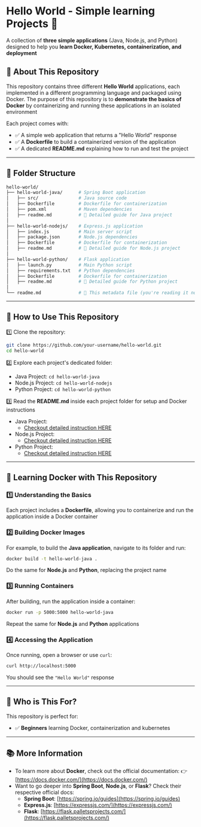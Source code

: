 # Hello World - Simple learning Projects 🐳

A collection of **three simple applications** (Java, Node.js, and Python) designed to help you **learn Docker, Kubernetes, containerization, and deployment**

## 📖 About This Repository

This repository contains three different **Hello World** applications, each implemented in a different programming language and packaged using Docker. The purpose of this repository is to **demonstrate the basics of Docker** by containerizing and running these applications in an isolated environment

Each project comes with:
- ✅ A simple web application that returns a "Hello World" response
- ✅ A **Dockerfile** to build a containerized version of the application
- ✅ A dedicated **README.md** explaining how to run and test the project

---

## 📂 Folder Structure

```bash
hello-world/
├── hello-world-java/      # Spring Boot application
│   ├── src/               # Java source code
│   ├── Dockerfile         # Dockerfile for containerization
│   ├── pom.xml            # Maven dependencies
│   ├── readme.md          # 🌟 Detailed guide for Java project
│
├── hello-world-nodejs/    # Express.js application
│   ├── index.js           # Main server script
│   ├── package.json       # Node.js dependencies
│   ├── Dockerfile         # Dockerfile for containerization
│   ├── readme.md          # 🌟 Detailed guide for Node.js project
│
├── hello-world-python/    # Flask application
│   ├── launch.py          # Main Python script
│   ├── requirements.txt   # Python dependencies
│   ├── Dockerfile         # Dockerfile for containerization
│   ├── readme.md          # 🌟 Detailed guide for Python project
│
└── readme.md              # 🌟 This metadata file (you're reading it now!)
```

---

## 🚀 How to Use This Repository

1️⃣ Clone the repository:
```bash
git clone https://github.com/your-username/hello-world.git
cd hello-world
```

2️⃣ Explore each project's dedicated folder:
- Java Project: `cd hello-world-java`
- Node.js Project: `cd hello-world-nodejs`
- Python Project: `cd hello-world-python`

3️⃣ Read the **README.md** inside each project folder for setup and Docker instructions
- Java Project:
  - [Checkout detailed instruction HERE](./hello-world-java/readme.md)
- Node.js Project:
  - [Checkout detailed instruction HERE](./hello-world-nodejs/readme.md)
- Python Project:
  - [Checkout detailed instruction HERE](./hello-world-python/readme.md)

---

## 🐳 Learning Docker with This Repository

### **1️⃣ Understanding the Basics**
Each project includes a **Dockerfile**, allowing you to containerize and run the application inside a Docker container

### **2️⃣ Building Docker Images**
For example, to build the **Java application**, navigate to its folder and run:
```bash
docker build -t hello-world-java .
```
Do the same for **Node.js** and **Python**, replacing the project name

### **3️⃣ Running Containers**
After building, run the application inside a container:
```bash
docker run -p 5000:5000 hello-world-java
```
Repeat the same for **Node.js** and **Python** applications

### **4️⃣ Accessing the Application**
Once running, open a browser or use `curl`:
```bash
curl http://localhost:5000
```
You should see the `"Hello World"` response

---

## 🎯 Who is This For?

This repository is perfect for:
- ✅ **Beginners** learning Docker, containerization and kubernetes


---

## 📚 More Information

- To learn more about **Docker**, check out the official documentation:
  👉 [https://docs.docker.com/](https://docs.docker.com/)
- Want to go deeper into **Spring Boot**, **Node.js**, or **Flask**? Check their respective official docs:
  - **Spring Boot**: [https://spring.io/guides](https://spring.io/guides)
  - **Express.js**: [https://expressjs.com/](https://expressjs.com/)
  - **Flask**: [https://flask.palletsprojects.com/](https://flask.palletsprojects.com/)

